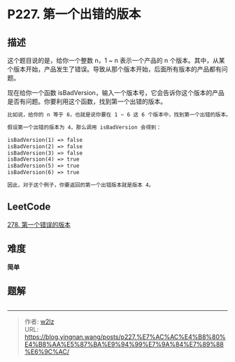 # P227. 第一个出错的版本


<!--more-->

## 描述

这个题目说的是，给你一个整数 n，1 ~ n 表示一个产品的 n 个版本。其中，从某个版本开始，产品发生了错误。导致从那个版本开始，后面所有版本的产品都有问题。

现在给你一个函数 isBadVersion，输入一个版本号，它会告诉你这个版本的产品是否有问题。你要利用这个函数，找到第一个出错的版本。

```markdown
比如说，给你的 n 等于 6，也就是说你要在 1 ~ 6 这 6 个版本中，找到第一个出错的版本。

假设第一个出错的版本为 4，那么调用 isBadVersion 会得到：

isBadVersion(1) => false
isBadVersion(2) => false
isBadVersion(3) => false
isBadVersion(4) => true
isBadVersion(5) => true
isBadVersion(6) => true

因此，对于这个例子，你要返回的第一个出错版本就是版本 4。
```

## LeetCode

[278. 第一个错误的版本](https://leetcode.cn/problems/first-bad-version/description/)

## 难度

**简单**

## 题解

```java

```


---

> 作者: [w2lz](https://github.com/w2lz)  
> URL: https://blog.yingnan.wang/posts/p227.%E7%AC%AC%E4%B8%80%E4%B8%AA%E5%87%BA%E9%94%99%E7%9A%84%E7%89%88%E6%9C%AC/  

